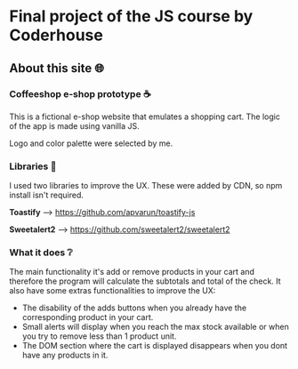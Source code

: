 # Final project of the JS course by Coderhouse
## About this site :globe_with_meridians:

### Coffeeshop e-shop prototype :coffee:
This is a fictional e-shop website that emulates a shopping cart. 
The logic of the app is made using vanilla JS.

Logo and color palette were selected by me.

### Libraries :notebook_with_decorative_cover:
I used two libraries to improve the UX. These were added by CDN, so npm install isn't required.

**Toastify** --> 
https://github.com/apvarun/toastify-js

**Sweetalert2** --> 
https://github.com/sweetalert2/sweetalert2

### What it does :grey_question:
The main functionality it's add or remove products in your cart and therefore the program will calculate the subtotals and total of the check.
It also have some extras functionalities to improve the UX:
* The disability of the adds buttons when you already have the corresponding product in your cart.
* Small alerts will display when you reach the max stock available or when you try to remove less than 1 product unit.
* The DOM section where the cart is displayed disappears  when you dont have any products in it.